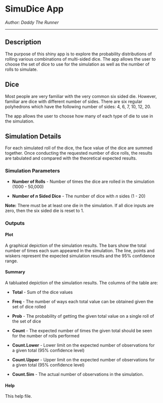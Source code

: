 # SimuDice App
*Author: Daddy The Runner*
***

## Description
The purpose of this shiny app is to explore the probability
distributions of rolling various combinations of multi-sided
dice.  The app allows the user to choose the set of dice to
use for the simulation as well as the number of rolls to
simulate.

## Dice
Most people are very familiar with the very common six sided die.
However, familiar are dice with different number of sides.  There
are six regular polyhedrons which have the following number of
sides:  4, 6, 7, 10, 12, 20.

The app allows the user to choose how many of each type of die to
use in the simulation.


## Simulation Details
For each simulated roll of the dice, the face value of the dice are
summed together.  Once conducting the requested number of dice rolls,
the results are tabulated and compared with the theoretical expected
results.

### Simulation Parameters
- **Number of Rolls** - Number of times the dice are rolled in the simulation (1000 - 50,000)

- **Number of _n_ Sided Dice** - The number of dice with _n_ sides (1 - 20)

**Note:** There must be at least one die in the simulation.  If all
dice inputs are zero, then the six sided die is reset to 1.


### Outputs

#### Plot
A graphical depiction of the simulation results.  The bars show the
total number of times each sum appeared in the simulation.  The line,
points and wiskers represent the expected simulation results and the
95% confidence range.

#### Summary
A tabluated depiction of the simulation results.  The columns of the
table are:

- **Total** - Sum of the dice values

- **Freq** - The number of ways each total value can be obtained given the set of dice rolled

- **Prob** - The probability of getting the given total value on a
single roll of the set of dice

- **Count** - The expected number of times the given total should be seen for the number of rolls performed

- **Count.Lower** - Lower limit on the expected number of observations for a given total (95% confidence level)

- **Count.Upper** - Upper limit on the expected number of observations for a given total (95% confidence level)

- **Count.Sim** - The actual number of observations in the simulation.

#### Help
This help file.
